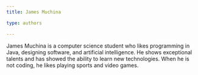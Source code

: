 ```yaml
---
title: James Muchina

type: authors

---
```


James Muchina is a computer science student who likes programming in Java, designing software, and artificial intelligence. He shows exceptional talents and has showed the ability to learn new technologies. When he is not coding, he likes playing sports and video games.
